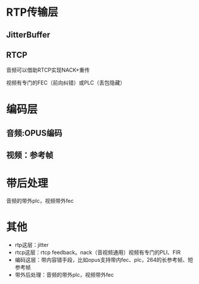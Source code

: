 

# RTP传输层

## JitterBuffer



## RTCP

音频可以借助RTCP实现NACK+重传

视频有专门的FEC（前向纠错）或PLC（丢包隐藏）

# 编码层

## 音频:OPUS编码

## 视频：参考帧



# 带后处理

音频的带外plc，视频带外fec



# 其他

- rtp这层：jitter
- rtcp这层：rtcp feedback。nack（音视频通用）视频有专门的PLI、FIR
- 编码这层：带内容错手段，比如opus支持带内fec、plc，264的长参考帧、短参考帧
- 带外后处理：音频的带外plc，视频带外fec

